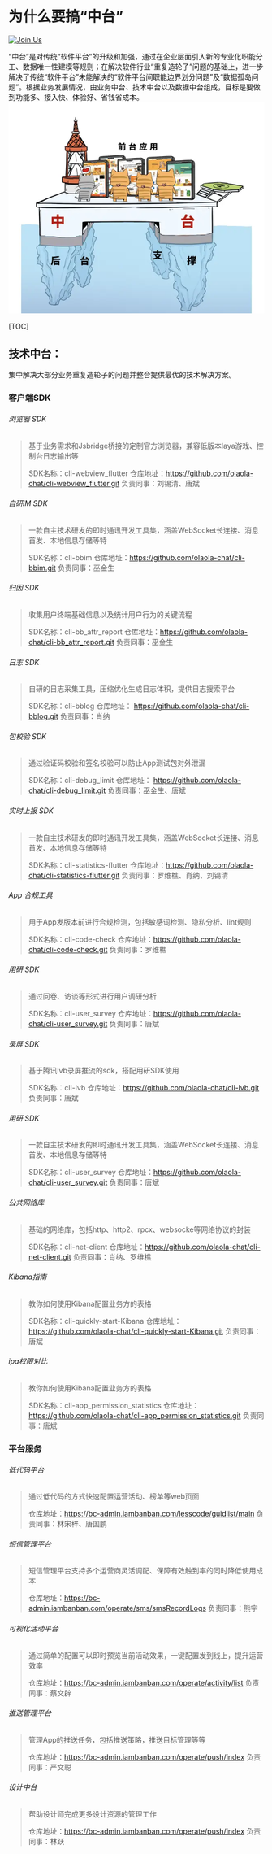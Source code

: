 # 为什么要搞“中台”
 [![Join Us](https://img.shields.io/badge/Join-Us-brightgreen.svg)](https://github.com/orgs/olaola-chat/repositories) 

  “中台”是对传统“软件平台”的升级和加强，通过在企业层面引入新的专业化职能分工、数据唯一性建模等规则；在解决软件行业“重复造轮子”问题的基础上，进一步解决了传统“软件平台”未能解决的“软件平台间职能边界划分问题”及“数据孤岛问题”。根据业务发展情况，由业务中台、技术中台以及数据中台组成，目标是要做到功能多、接入快、体验好、省钱省成本。<br>
![中台形象图](./中台形象图.webp)

[TOC]



## 技术中台：

集中解决大部分业务重复造轮子的问题并整合提供最优的技术解决方案。

### 客户端SDK

###### 浏览器 SDK

> 基于业务需求和Jsbridge桥接的定制官方浏览器，兼容低版本laya游戏、控制台日志输出等
> 
> SDK名称：cli-webview_flutter
> 仓库地址：https://github.com/olaola-chat/cli-webview_flutter.git
> 负责同事：刘锡清、唐斌



###### 自研IM SDK

> 一款自主技术研发的即时通讯开发工具集，涵盖WebSocket长连接、消息首发、本地信息存储等特
> 
> SDK名称：cli-bbim
> 仓库地址：https://github.com/olaola-chat/cli-bbim.git 
> 负责同事：巫金生



###### 归因 SDK

> 收集用户终端基础信息以及统计用户行为的关键流程
> 
> SDK名称：cli-bb_attr_report
> 仓库地址：https://github.com/olaola-chat/cli-bb_attr_report.git
> 负责同事：巫金生



###### 日志 SDK

> 自研的日志采集工具，压缩优化生成日志体积，提供日志搜索平台
> 
> SDK名称：cli-bblog
> 仓库地址： https://github.com/olaola-chat/cli-bblog.git 
> 负责同事：肖纳



###### 包校验 SDK

> 通过验证码校验和签名校验可以防止App测试包对外泄漏
> 
> SDK名称：cli-debug_limit
> 仓库地址： https://github.com/olaola-chat/cli-debug_limit.git
> 负责同事：巫金生、唐斌



###### 实时上报 SDK

> 一款自主技术研发的即时通讯开发工具集，涵盖WebSocket长连接、消息首发、本地信息存储等特
> 
> SDK名称：cli-statistics-flutter
> 仓库地址：https://github.com/olaola-chat/cli-statistics-flutter.git 
> 负责同事：罗维樵、肖纳、刘锡清



###### App 合规工具

> 用于App发版本前进行合规检测，包括敏感词检测、隐私分析、lint规则
> 
> SDK名称：cli-code-check
> 仓库地址：https://github.com/olaola-chat/cli-code-check.git
> 负责同事：罗维樵



###### 用研 SDK

> 通过问卷、访谈等形式进行用户调研分析
> 
> SDK名称：cli-user_survey
> 仓库地址：https://github.com/olaola-chat/cli-user_survey.git
> 负责同事：唐斌



###### 录屏 SDK

>基于腾讯lvb录屏推流的sdk，搭配用研SDK使用
>
> SDK名称：cli-lvb
> 仓库地址：https://github.com/olaola-chat/cli-lvb.git
> 负责同事：唐斌



###### 用研 SDK

>一款自主技术研发的即时通讯开发工具集，涵盖WebSocket长连接、消息首发、本地信息存储等特
>
> SDK名称：cli-user_survey
> 仓库地址：https://github.com/olaola-chat/cli-user_survey.git
> 负责同事：唐斌



###### 公共网络库

>基础的网络库，包括http、http2、rpcx、websocke等网络协议的封装
>
> SDK名称：cli-net-client
> 仓库地址：https://github.com/olaola-chat/cli-net-client.git
> 负责同事：肖纳、罗维樵

###### Kibana指南

>教你如何使用Kibana配置业务方的表格
>
> SDK名称：cli-quickly-start-Kibana
> 仓库地址：https://github.com/olaola-chat/cli-quickly-start-Kibana.git
> 负责同事：唐斌



###### ipa权限对比 

>教你如何使用Kibana配置业务方的表格
>
> SDK名称：cli-app_permission_statistics
> 仓库地址：https://github.com/olaola-chat/cli-app_permission_statistics.git
> 负责同事：唐斌


### 平台服务

###### 低代码平台 

>通过低代码的方式快速配置运营活动、榜单等web页面
>
> 仓库地址：https://bc-admin.iambanban.com/lesscode/guidlist/main
> 负责同事：林宋梓、唐国鹏



###### 短信管理平台 

>短信管理平台支持多个运营商灵活调配、保障有效触到率的同时降低使用成本
>
> 仓库地址：https://bc-admin.iambanban.com/operate/sms/smsRecordLogs
> 负责同事：熊宇



###### 可视化活动平台 

>通过简单的配置可以即时预览当前活动效果，一键配置发到线上，提升运营效率
>
> 仓库地址：https://bc-admin.iambanban.com/operate/activity/list
> 负责同事：蔡文辟



###### 推送管理平台 

>管理App的推送任务，包括推送策略，推送目标管理等等
>
> 仓库地址：https://bc-admin.iambanban.com/operate/push/index
> 负责同事：严文聪



###### 设计中台 

>帮助设计师完成更多设计资源的管理工作
>
> 仓库地址：https://bc-admin.iambanban.com/operate/push/index
> 负责同事：林跃

